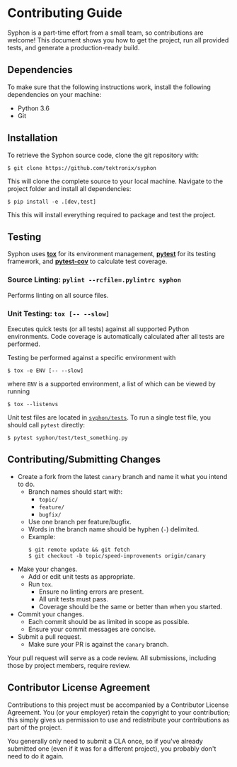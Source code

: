 # Contributing Guide

Syphon is a part-time effort from a small team, so contributions are welcome! This document shows you how to get the project, run all provided tests, and generate a production-ready build.


## Dependencies

To make sure that the following instructions work, install the following dependencies on your machine:

- Python 3.6
- Git


## Installation

To retrieve the Syphon source code, clone the git repository with:

````
$ git clone https://github.com/tektronix/syphon
````

This will clone the complete source to your local machine. Navigate to the project folder and install all dependencies:

````
$ pip install -e .[dev,test]
````

This this will install everything required to package and test the project.


## Testing

Syphon uses [**tox**](https://tox.readthedocs.io/en/latest/) for its environment management, [**pytest**](https://docs.pytest.org/en/latest/contents.html) for its testing framework, and [**pytest-cov**](https://pytest-cov.readthedocs.io/en/latest/) to calculate test coverage.


### Source Linting: `pylint --rcfile=.pylintrc syphon`

Performs linting on all source files.


### Unit Testing: `tox [-- --slow]`

Executes quick tests (or all tests) against all supported Python environments. Code coverage is automatically calculated after all tests are performed.

Testing be performed against a specific environment with
```
$ tox -e ENV [-- --slow]
```
where `ENV` is a supported environment, a list of which can be viewed by running
```
$ tox --listenvs
```

Unit test files are located in [`syphon/tests`](/syphon/tests). To run a single test file, you should call `pytest` directly:
```
$ pytest syphon/test/test_something.py
```


## Contributing/Submitting Changes

* Create a fork from the latest `canary` branch and name it what you intend to do.
    * Branch names should start with:
        * `topic/`
        * `feature/`
        * `bugfix/`
    * Use one branch per feature/bugfix.
    * Words in the branch name should be hyphen (`-`) delimited.
    * Example:
        ```
        $ git remote update && git fetch
        $ git checkout -b topic/speed-improvements origin/canary
        ```
* Make your changes.
    * Add or edit unit tests as appropriate.
    * Run `tox`.
        * Ensure no linting errors are present.
        * All unit tests must pass.
        * Coverage should be the same or better than when you started.
* Commit your changes.
    * Each commit should be as limited in scope as possible.
    * Ensure your commit messages are concise.
* Submit a pull request.
    * Make sure your PR is against the `canary` branch.

Your pull request will serve as a code review. All submissions, including those by project members, require review.


## Contributor License Agreement

Contributions to this project must be accompanied by a Contributor License Agreement. You (or your employer) retain the copyright to your contribution; this simply gives us permission to use and redistribute your contributions as part of the project.

You generally only need to submit a CLA once, so if you've already submitted one (even if it was for a different project), you probably don't need to do it again.



<!-- Modified by Tektronix. Original Content developed by the angular-translate team and Pascal Precht and their Contributing Guide available at https://github.com/angular-translate/angular-translate -->
